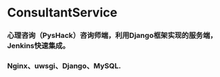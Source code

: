 # ConsultantService   
### 心理咨询（PysHack）咨询师端，利用Django框架实现的服务端，Jenkins快速集成。   
###  Nginx、uwsgi、Django、MySQL.

